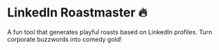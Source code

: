 # LinkedIn Roastmaster 🔥

A fun tool that generates playful roasts based on LinkedIn profiles. Turn corporate buzzwords into comedy gold!